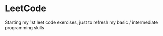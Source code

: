 # LeetCode
Starting my 1st leet code exercises, just to refresh my basic / intermediate programming skills 
